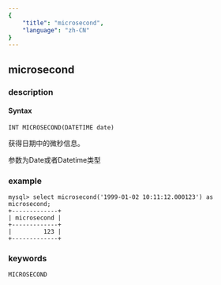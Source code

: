 ```yaml
---
{
    "title": "microsecond",
    "language": "zh-CN"
}
---
```


<!-- 
Licensed to the Apache Software Foundation (ASF) under one
or more contributor license agreements.  See the NOTICE file
distributed with this work for additional information
regarding copyright ownership.  The ASF licenses this file
to you under the Apache License, Version 2.0 (the
"License"); you may not use this file except in compliance
with the License.  You may obtain a copy of the License at

  http://www.apache.org/licenses/LICENSE-2.0

Unless required by applicable law or agreed to in writing,
software distributed under the License is distributed on an
"AS IS" BASIS, WITHOUT WARRANTIES OR CONDITIONS OF ANY
KIND, either express or implied.  See the License for the
specific language governing permissions and limitations
under the License.
-->

## microsecond
### description
#### Syntax

`INT MICROSECOND(DATETIME date)`


获得日期中的微秒信息。

参数为Date或者Datetime类型

### example

```
mysql> select microsecond('1999-01-02 10:11:12.000123') as microsecond;
+-------------+
| microsecond |
+-------------+
|         123 |
+-------------+
```
### keywords
    MICROSECOND
